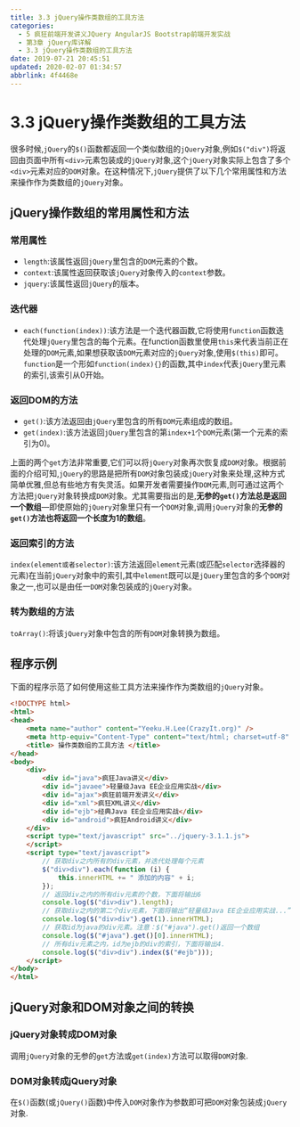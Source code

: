 ```yaml
---
title: 3.3 jQuery操作类数组的工具方法
categories: 
  - 5 疯狂前端开发讲义JQuery AngularJS Bootstrap前端开发实战
  - 第3章 jQuery库详解
  - 3.3 jQuery操作类数组的工具方法
date: 2019-07-21 20:45:51
updated: 2020-02-07 01:34:57
abbrlink: 4f4468e
---
```

# 3.3 jQuery操作类数组的工具方法 #
很多时候,`jQuery`的`$()`函数都返回一个类似数组的`jQuery`对象,例如`$("div")`将返回由页面中所有`<div>`元素包装成的`jQuery`对象,这个`jQuery`对象实际上包含了多个`<div>`元素对应的`DOM`对象。在这种情况下,`jQuery`提供了以下几个常用属性和方法来操作作为类数组的`jQuery`对象。
## jQuery操作数组的常用属性和方法 ##
### 常用属性 ###
- `length`:该属性返回`jQuery`里包含的`DOM`元素的个数。
- `context`:该属性返回获取该`jQuery`对象传入的`context`参数。
- `jquery`:该属性返回`jQuery`的版本。

### 迭代器 ###
- `each(function(index))`:该方法是一个迭代器函数,它将使用`function`函数迭代处理`jQuery`里包含的每个元素。在function函数里使用`this`来代表当前正在处理的`DOM`元素,如果想获取该`DOM`元素对应的`jQuery`对象,使用`$(this)`即可。`function`是一个形如`function(index){}`的函数,其中`index`代表`jQuery`里元素的索引,该索引从0开始。

### 返回DOM的方法 ###
- `get()`:该方法返回由`jQuery`里包含的所有`DOM`元素组成的数组。
- `get(index)`:该方法返回`jQuery`里包含的第`index+1`个`DOM`元素(第一个元素的索引为0)。

上面的两个`get`方法非常重要,它们可以将`jQuery`对象再次恢复成`DOM`对象。根据前面的介绍可知,`jQuery`的思路是把所有`DOM`对象包装成`jQuery`对象来处理,这种方式简单优雅,但总有些地方有失灵活。如果开发者需要操作`DOM`元素,则可通过这两个方法把`jQuery`对象转换成`DOM`对象。尤其需要指出的是,**无参的`get()`方法总是返回一个数组**—即使原始的`jQuery`对象里只有一个`DOM`对象,调用`jQuery`对象的**无参的`get()`方法也将返回一个长度为1的数组**。
### 返回索引的方法 ###
`index(element或者selector)`:该方法返回`element`元素(或匹配`selector`选择器的元素)在当前`jQuery`对象中的索引,其中`element`既可以是`jQuery`里包含的多个`DOM`对象之一,也可以是由任一`DOM`对象包装成的`jQuery`对象。
### 转为数组的方法 ###
`toArray()`:将该`jQuery`对象中包含的所有`DOM`对象转换为数组。

## 程序示例 ##
下面的程序示范了如何使用这些工具方法来操作作为类数组的`jQuery`对象。
```html
<!DOCTYPE html>
<html>
<head>
    <meta name="author" content="Yeeku.H.Lee(CrazyIt.org)" />
    <meta http-equiv="Content-Type" content="text/html; charset=utf-8" />
    <title> 操作类数组的工具方法 </title>
</head>
<body>
    <div>
        <div id="java">疯狂Java讲义</div>
        <div id="javaee">轻量级Java EE企业应用实战</div>
        <div id="ajax">疯狂前端开发讲义</div>
        <div id="xml">疯狂XML讲义</div>
        <div id="ejb">经典Java EE企业应用实战</div>
        <div id="android">疯狂Android讲义</div>
    </div>
    <script type="text/javascript" src="../jquery-3.1.1.js">
    </script>
    <script type="text/javascript">
        // 获取div之内所有的div元素，并迭代处理每个元素
        $("div>div").each(function (i) {
            this.innerHTML += " 添加的内容" + i;
        });
        // 返回div之内的所有div元素的个数，下面将输出6
        console.log($("div>div").length);
        // 获取div之内的第二个div元素，下面将输出“轻量级Java EE企业应用实战...”
        console.log($("div>div").get(1).innerHTML);
        // 获取id为java的div元素。注意：$("#java").get()返回一个数组
        console.log($("#java").get()[0].innerHTML);
        // 所有div元素之内，id为ejb的div的索引，下面将输出4.
        console.log($("div>div").index($("#ejb")));
    </script>
</body>
</html>
```

## jQuery对象和DOM对象之间的转换 ##
### jQuery对象转成DOM对象 ###
调用`jQuery`对象的无参的`get`方法或`get(index)`方法可以取得`DOM`对象.
### DOM对象转成jQuery对象 ###
在`$()`函数(或`jQuery()`函数)中传入`DOM`对象作为参数即可把`DOM`对象包装成`jQuery`对象.

